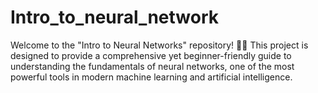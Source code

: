 # Intro_to_neural_network
Welcome to the "Intro to Neural Networks" repository! 🧠✨ This project is designed to provide a comprehensive yet beginner-friendly guide to understanding the fundamentals of neural networks, one of the most powerful tools in modern machine learning and artificial intelligence.
